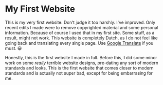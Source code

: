 # My First Website
This is my very first website. Don't judge it too harshly. I've improved. Only recent edits I made were to remove copyrighted material and some personal information. Because of course I used that in my first site. Some stuff, as a result, might not work. This website is completely Dutch, as I do not feel like going back and translating every single page. Use [Google Translate](https://translate.google.com) if you must. 😀

Honestly, this is the first website I made in full. Before this, I did some minor work on some _really_ terrible website designs, pre-dating any sort of modern standards and looks. This is the first website that comes closer to modern standards and is actually not super bad, except for being embarrasing for me.

